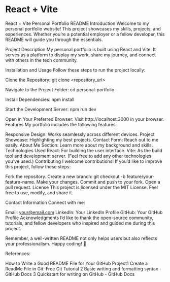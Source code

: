 # React + Vite

React + Vite Personal Portfolio README
Introduction
Welcome to my personal portfolio website! This project showcases my skills, projects, and experiences. Whether you’re a potential employer or a fellow developer, this README will guide you through the essentials.

Project Description
My personal portfolio is built using React and Vite. It serves as a platform to display my work, share my journey, and connect with others in the tech community.

Installation and Usage
Follow these steps to run the project locally:

Clone the Repository:
git clone <repository_url>

Navigate to the Project Folder:
cd personal-portfolio

Install Dependencies:
npm install

Start the Development Server:
npm run dev

Open in Your Preferred Browser: Visit http://localhost:3000 in your browser.
Features
My portfolio includes the following features:

Responsive Design: Works seamlessly across different devices.
Project Showcase: Highlighting my best projects.
Contact Form: Reach out to me easily.
About Me Section: Learn more about my background and skills.
Technologies Used
React: For building the user interface.
Vite: As the build tool and development server.
(Feel free to add any other technologies you’ve used.)
Contributing
I welcome contributions! If you’d like to improve this project, follow these steps:

Fork the repository.
Create a new branch: git checkout -b feature/your-feature-name.
Make your changes.
Commit and push to your fork.
Open a pull request.
License
This project is licensed under the MIT License. Feel free to use, modify, and share it.

Contact Information
Connect with me:

Email: your@email.com
LinkedIn: Your LinkedIn Profile
GitHub: Your GitHub Profile
Acknowledgments
I’d like to thank the open-source community, tutorials, and fellow developers who inspired and guided me during this project.

Remember, a well-written README not only helps users but also reflects your professionalism. Happy coding! 🚀

References:

How to Write a Good README File for Your GitHub Project1
Create a ReadMe File in Git: Free Git Tutorial 2
Basic writing and formatting syntax - GitHub Docs 3
Quickstart for writing on GitHub - GitHub Docs 

